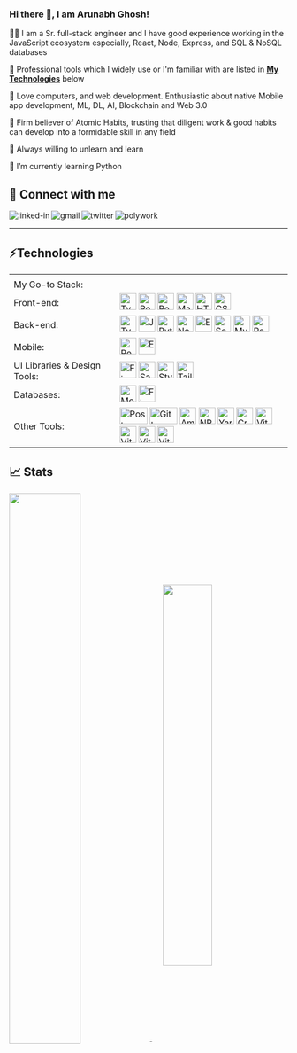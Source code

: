 ### Hi there 👋, I am Arunabh Ghosh!

👨‍💻 I am a Sr. full-stack engineer and I have good experience working in the JavaScript ecosystem especially, React, Node, Express, and SQL & NoSQL databases

🚀 Professional tools which I widely use or I'm familiar with are listed in **[My Technologies](#technologies)** below

🚀 Love computers, and web development. Enthusiastic about native Mobile app development, ML, DL, AI, Blockchain and Web 3.0

🚀 Firm believer of Atomic Habits, trusting that diligent work & good habits can develop into a formidable skill in any field

🚀 Always willing to unlearn and learn 

🌱 I’m currently learning Python

##  🤝 Connect with me
[<img align="left" alt="linked-in" src="https://img.shields.io/badge/linkedin-%230077B5.svg?&style=for-the-badge&logo=linkedin&logoColor=white" />](https://www.linkedin.com/in/arunabhghosh) [<img align="left" alt="gmail" src="https://img.shields.io/badge/Gmail-D14836?style=for-the-badge&logo=gmail&logoColor=white" />](mailto:arunabh.tech@gmail.com) [<img align="left" alt="twitter" src="https://img.shields.io/badge/twitter-%231DA1F2.svg?&style=for-the-badge&logo=twitter&logoColor=white" />](https://twitter.com/arunabhg9) [<img align="left" alt="polywork" src="https://img.shields.io/badge/polywork-9370DB.svg?&style=for-the-badge&logo=polywork&logoColor=white" />](https://www.polywork.com/arunabhghosh)
<!-- [<img align="left" alt="stack-overflow" src="https://img.shields.io/badge/stack%20overflow-FE7A16?logo=stack-overflow&logoColor=white&style=for-the-badge" />](https://stackoverflow.com/users/7157170/netyogi)        -->    &nbsp;&nbsp;

---

## ⚡Technologies

<table>
  <tr>
    <td></td>
    <td></td>
  </tr>
  <tr>
    <td>My Go-to Stack:</td>
    <td></td>
  </tr>
  <tr>
    <td>Front-end:</td>
    <td><img src="https://cdn.worldvectorlogo.com/logos/typescript.svg" alt="TypeScript Logo" width="30" height="30"/> <img src="https://cdn.worldvectorlogo.com/logos/react-2.svg" alt="React Logo" width="30" height="30"/> <img src="https://cdn.worldvectorlogo.com/logos/redux.svg" alt="Redux Logo" width=30" height="30"/> <img src="https://cdn.worldvectorlogo.com/logos/material-ui-1.svg" alt="Material-UI Logo" width="30" height="30"/> <img src="https://cdn.worldvectorlogo.com/logos/html-1.svg" alt="HTML5 Logo" width="30" height="30"/> <img src="https://cdn.worldvectorlogo.com/logos/css-3.svg" alt="CSS Logo" width="30" height="30"/>  </td>
  </tr>
  <tr>
    <td>Back-end:</td>
    <td><img src="https://cdn.worldvectorlogo.com/logos/typescript.svg" alt="TypeScript Logo" width="30" height="30"/> <img src="https://cdn.worldvectorlogo.com/logos/logo-javascript.svg" alt="JavaScript Logo" width="30" height="30"/> <img src="https://cdn.worldvectorlogo.com/logos/python-5.svg" alt="Python Logo" width="30" height="30"/> <img src="https://cdn.worldvectorlogo.com/logos/nodejs-icon.svg" alt="NodeJs Logo" width="30" height="30"/> <img src="https://www.vectorlogo.zone/logos/expressjs/expressjs-icon.svg" alt="Express Logo" width="30" height="30"/> <img src="https://www.vectorlogo.zone/logos/sequelizejs/sequelizejs-icon.svg" alt="Sequelize logo" width="30" height="30" /> <img src="https://cdn.worldvectorlogo.com/logos/mysql-6.svg" alt="MySQL Logo" width="30" height="30"/> <img src="https://cdn.worldvectorlogo.com/logos/redis.svg" alt="Redis Logo" width="30" height="30" /> </td>
  </tr>
  <tr>
    <td>Mobile:</td>
    <td><img src="https://cdn.worldvectorlogo.com/logos/react-native-1.svg" alt="React Native Logo" width="30" height="30"/> <img src="https://cdn.worldvectorlogo.com/logos/expo-go-app.svg" alt="Expo Logo" width="30" height="30" /> 
    </td>
  </tr>
  <tr>
    <td>UI Libraries & Design Tools:</td>
    <td><img src="https://cdn.worldvectorlogo.com/logos/figma-1.svg" alt="Figma Logo" width="30" height="30"/> <img src="https://cdn.worldvectorlogo.com/logos/sass-1.svg" alt="Sass Logo" width="30" height="30"/> <img src="https://cdn.worldvectorlogo.com/logos/styled-components-1.svg" alt="Styled Components Logo" width="30" height="30"/> <img src="https://cdn.worldvectorlogo.com/logos/tailwind-css-2.svg" alt="Tailwind CSS Logo" width="30" height="30"/>
      </td> 
  </tr>
  <tr>
    <td>Databases:</td>
    <td><img src="https://cdn.worldvectorlogo.com/logos/mongodb-icon-1.svg" alt="MongoDB Logo" width="30" height="30" /> <img src="https://cdn.worldvectorlogo.com/logos/firebase-1.svg" alt="Firebase Logo" width="30" height="30" /></td>
  </tr>
  <tr>
    <td>Other Tools:</td>
    <td><img src="https://cdn.worldvectorlogo.com/logos/postman.svg" alt="Postman Logo" width="50" height="30"/> <img src="https://cdn.worldvectorlogo.com/logos/git.svg" alt="Git Logo" width="50" height="30"/> <img src="https://cdn.worldvectorlogo.com/logos/aws-2.svg" alt="Amazon Web Services Logo" width="30" height="30"/> <img src="https://cdn.worldvectorlogo.com/logos/npm.svg" alt="NPM Logo" width="30" height="30"/> <img src="https://cdn.worldvectorlogo.com/logos/yarn.svg" alt="Yarn Logo" width="30" height="30"/> <img src="https://cdn.worldvectorlogo.com/logos/create-react-app.svg" alt="Create React App Logo" width="30" height="30"/> <img src="https://cdn.worldvectorlogo.com/logos/vitejs.svg" alt="Vitejs Logo" width="30" height="30"/> <img src="https://cdn.worldvectorlogo.com/logos/microsoft-windows-22.svg" alt="Vitejs Logo" width="30" height="30"/> <img src="https://cdn.worldvectorlogo.com/logos/linux-tux.svg" alt="Vitejs Logo" width="30" height="30"/> <img src="https://cdn.worldvectorlogo.com/logos/ubuntu-4.svg" alt="Vitejs Logo" width="30" height="30"/></td>
  </tr>
</table>

## &#x1f4c8; Stats

<a href="#">
  <img align="center" src="https://github-readme-stats.vercel.app/api?username=arunabhg&show_icons=true&count_private=true&theme=radical" width="50.5%" />
</a> &nbsp;&nbsp;&nbsp;&nbsp;

<a href="#">
  <img align="center" src="https://github-readme-stats.vercel.app/api/top-langs?username=arunabhg&count_private=true&theme=radical&layout=compact" width="42%" />
</a>


         









<!--
**arunabhg/arunabhg** is a ✨ _special_ ✨ repository because its `README.md` (this file) appears on your GitHub profile.

Here are some ideas to get you started:

- 🔭 I’m currently working on ...
- 🌱 I’m currently learning ...
- 👯 I’m looking to collaborate on ...
- 🤔 I’m looking for help with ...
- 💬 Ask me about ...
- 📫 How to reach me: ...
- 😄 Pronouns: ...
- ⚡ Fun fact: ...
-->

